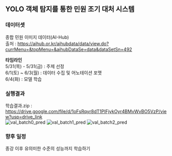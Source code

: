 ## YOLO 객체 탐지를 통한 민원 조기 대처 시스템

### 데이터셋  
종합 민원 이미지 데이터(AI-Hub)  
출처 : https://aihub.or.kr/aihubdata/data/view.do?currMenu=&topMenu=&aihubDataSe=data&dataSetSn=492

**타임라인**  
5/31(목) - 5/31(금) : 주제 선정  
6/1(토) ~ 6/3(월) : 데이터 수집 및 어노테이션 포맷  
6/4(화) : 모델 학습  


### 실행결과
학습결과.zip : https://drive.google.com/file/d/1oFsRqyr8dT1PIFjykOyr4BMvWvBO5VzP/view?usp=drive_link  
![val_batch0_pred](https://github.com/PacaSim/Early-response-system-to-civil-complaints-using-YOLO/assets/116507879/b99f513c-87b4-4231-9e33-cc218448cf7d)
![val_batch1_pred](https://github.com/PacaSim/Early-response-system-to-civil-complaints-using-YOLO/assets/116507879/c08fa4aa-e683-4c81-a109-dc56e496fafd)
![val_batch2_pred](https://github.com/PacaSim/Early-response-system-to-civil-complaints-using-YOLO/assets/116507879/8d1791da-5b66-46bc-8aef-3208213b62d0)


### 향후 일정
종강 이후 유의미한 수준의 성능까지 학습하기
